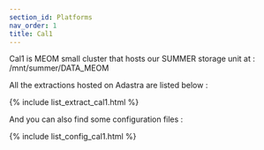 ```yaml
---
section_id: Platforms
nav_order: 1
title: Cal1
---
```


Cal1 is MEOM small cluster that hosts our SUMMER storage unit at : /mnt/summer/DATA_MEOM

All the extractions hosted on Adastra are listed below :

{% include list_extract_cal1.html %}


And you can also find some configuration files :

{% include list_config_cal1.html %}

